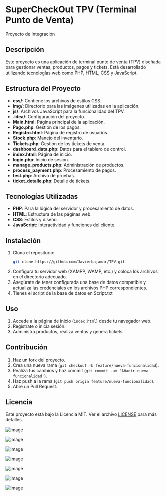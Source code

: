 # SuperCheckOut TPV (Terminal Punto de Venta)

Proyecto de Integración

## Descripción

Este proyecto es una aplicación de terminal punto de venta (TPV) diseñada para gestionar ventas, productos, pagos y tickets. Está desarrollado utilizando tecnologías web como PHP, HTML, CSS y JavaScript.

## Estructura del Proyecto

- **css/**: Contiene los archivos de estilos CSS.
- **img/**: Directorio para las imágenes utilizadas en la aplicación.
- **js/**: Archivos JavaScript para la funcionalidad del TPV.
- **.idea/**: Configuración del proyecto.
- **Main.html**: Página principal de la aplicación.
- **Pago.php**: Gestión de los pagos.
- **Registro.html**: Página de registro de usuarios.
- **Stock.php**: Manejo del inventario.
- **Tickets.php**: Gestión de los tickets de venta.
- **dashboard_data.php**: Datos para el tablero de control.
- **index.html**: Página de inicio.
- **login.php**: Inicio de sesión.
- **manage_products.php**: Administración de productos.
- **process_payment.php**: Procesamiento de pagos.
- **test.php**: Archivo de pruebas.
- **ticket_detalle.php**: Detalle de tickets.

## Tecnologías Utilizadas

- **PHP**: Para la lógica del servidor y procesamiento de datos.
- **HTML**: Estructura de las páginas web.
- **CSS**: Estilos y diseño.
- **JavaScript**: Interactividad y funciones del cliente.

## Instalación

1. Clona el repositorio:
    ```bash
    git clone https://github.com/Javierbajamar/TPV.git
    ```
2. Configura tu servidor web (XAMPP, WAMP, etc.) y coloca los archivos en el directorio adecuado.
3. Asegúrate de tener configurada una base de datos compatible y actualiza las credenciales en los archivos PHP correspondientes.
4. Tienes el script de la base de datos en Script.txt

## Uso

1. Accede a la página de inicio (`index.html`) desde tu navegador web.
2. Regístrate o inicia sesión.
3. Administra productos, realiza ventas y genera tickets.

## Contribución

1. Haz un fork del proyecto.
2. Crea una nueva rama (`git checkout -b feature/nueva-funcionalidad`).
3. Realiza tus cambios y haz commit (`git commit -am 'Añadir nueva funcionalidad'`).
4. Haz push a la rama (`git push origin feature/nueva-funcionalidad`).
5. Abre un Pull Request.

## Licencia

Este proyecto está bajo la Licencia MIT. Ver el archivo [LICENSE](LICENSE) para más detalles.

![image](https://github.com/Javierbajamar/TPV/assets/73912666/b16b1da0-489a-4873-bbf9-b8eb2ffa444a)

![image](https://github.com/Javierbajamar/TPV/assets/73912666/af42e82e-c6d1-47dc-8480-28a2f7ce338c)

![image](https://github.com/Javierbajamar/TPV/assets/73912666/99327070-9f93-4f2d-adae-4f7ec2b8490f)

![image](https://github.com/Javierbajamar/TPV/assets/73912666/4a3f4369-6cb1-40b8-ab18-3e45cbdc5227)

![image](https://github.com/Javierbajamar/TPV/assets/73912666/4bfee96d-408c-474f-a492-3c67a8a1a83f)

![image](https://github.com/Javierbajamar/TPV/assets/73912666/bf7700e0-5093-41b8-b9ea-769f15eb02c8)

![image](https://github.com/Javierbajamar/TPV/assets/73912666/52a35c94-4773-4039-b7c8-0200674b785a)



